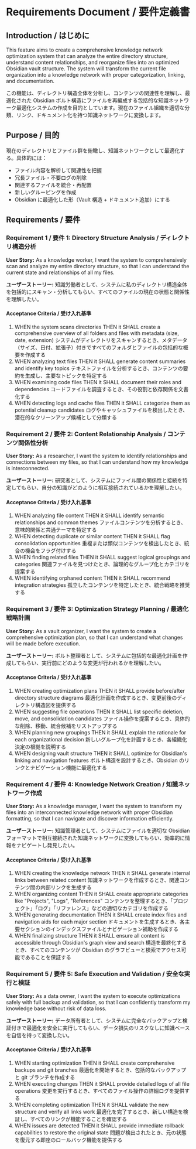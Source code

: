 # Requirements Document / 要件定義書

## Introduction / はじめに

This feature aims to create a comprehensive knowledge network optimization system that can analyze the entire directory structure, understand content relationships, and reorganize files into an optimized Obsidian vault structure. The system will transform the current file organization into a knowledge network with proper categorization, linking, and documentation.

この機能は、ディレクトリ構造全体を分析し、コンテンツの関連性を理解し、最適化された Obsidian ボルト構造にファイルを再編成する包括的な知識ネットワーク最適化システムの作成を目的としています。現在のファイル組織を適切な分類、リンク、ドキュメント化を持つ知識ネットワークに変換します。

## Purpose / 目的

現在のディレクトリとファイル群を俯瞰し、知識ネットワークとして最適化する。具体的には：

- ファイル内容を解析して関連性を把握
- 冗長ファイル・不要ログの削除
- 関連するファイルを統合・再配置
- 新しいグルーピングを作成
- Obsidian に最適化した形（Vault 構造 + ドキュメント追加）にする

## Requirements / 要件

### Requirement 1 / 要件 1: Directory Structure Analysis / ディレクトリ構造分析

**User Story:** As a knowledge worker, I want the system to comprehensively scan and analyze my entire directory structure, so that I can understand the current state and relationships of all my files.

**ユーザーストーリー:** 知識労働者として、システムに私のディレクトリ構造全体を包括的にスキャン・分析してもらい、すべてのファイルの現在の状態と関係性を理解したい。

#### Acceptance Criteria / 受け入れ基準

1. WHEN the system scans directories THEN it SHALL create a comprehensive overview of all folders and files with metadata (size, date, extension)
   システムがディレクトリをスキャンするとき、メタデータ（サイズ、日付、拡張子）付きですべてのフォルダとファイルの包括的な概要を作成する
2. WHEN analyzing text files THEN it SHALL generate content summaries and identify key topics
   テキストファイルを分析するとき、コンテンツの要約を生成し、主要なトピックを特定する
3. WHEN examining code files THEN it SHALL document their roles and dependencies
   コードファイルを調査するとき、その役割と依存関係を文書化する
4. WHEN detecting logs and cache files THEN it SHALL categorize them as potential cleanup candidates
   ログやキャッシュファイルを検出したとき、潜在的なクリーンアップ候補として分類する

### Requirement 2 / 要件 2: Content Relationship Analysis / コンテンツ関係性分析

**User Story:** As a researcher, I want the system to identify relationships and connections between my files, so that I can understand how my knowledge is interconnected.

**ユーザーストーリー:** 研究者として、システムにファイル間の関係性と接続を特定してもらい、自分の知識がどのように相互接続されているかを理解したい。

#### Acceptance Criteria / 受け入れ基準

1. WHEN analyzing file content THEN it SHALL identify semantic relationships and common themes
   ファイルコンテンツを分析するとき、意味的関係と共通テーマを特定する
2. WHEN detecting duplicate or similar content THEN it SHALL flag consolidation opportunities
   重複または類似コンテンツを検出したとき、統合の機会をフラグ付けする
3. WHEN finding related files THEN it SHALL suggest logical groupings and categories
   関連ファイルを見つけたとき、論理的なグループ化とカテゴリを提案する
4. WHEN identifying orphaned content THEN it SHALL recommend integration strategies
   孤立したコンテンツを特定したとき、統合戦略を推奨する

### Requirement 3 / 要件 3: Optimization Strategy Planning / 最適化戦略計画

**User Story:** As a vault organizer, I want the system to create a comprehensive optimization plan, so that I can understand what changes will be made before execution.

**ユーザーストーリー:** ボルト整理者として、システムに包括的な最適化計画を作成してもらい、実行前にどのような変更が行われるかを理解したい。

#### Acceptance Criteria / 受け入れ基準

1. WHEN creating optimization plans THEN it SHALL provide before/after directory structure diagrams
   最適化計画を作成するとき、変更前後のディレクトリ構造図を提供する
2. WHEN suggesting file operations THEN it SHALL list specific deletion, move, and consolidation candidates
   ファイル操作を提案するとき、具体的な削除、移動、統合候補をリストアップする
3. WHEN planning new groupings THEN it SHALL explain the rationale for each organizational decision
   新しいグループ化を計画するとき、各組織化決定の根拠を説明する
4. WHEN designing vault structure THEN it SHALL optimize for Obsidian's linking and navigation features
   ボルト構造を設計するとき、Obsidian のリンクとナビゲーション機能に最適化する

### Requirement 4 / 要件 4: Knowledge Network Creation / 知識ネットワーク作成

**User Story:** As a knowledge manager, I want the system to transform my files into an interconnected knowledge network with proper Obsidian formatting, so that I can navigate and discover information efficiently.

**ユーザーストーリー:** 知識管理者として、システムにファイルを適切な Obsidian フォーマットで相互接続された知識ネットワークに変換してもらい、効率的に情報をナビゲートし発見したい。

#### Acceptance Criteria / 受け入れ基準

1. WHEN creating the knowledge network THEN it SHALL generate internal links between related content
   知識ネットワークを作成するとき、関連コンテンツ間の内部リンクを生成する
2. WHEN organizing content THEN it SHALL create appropriate categories like "Projects", "Logs", "References"
   コンテンツを整理するとき、「プロジェクト」「ログ」「リファレンス」などの適切なカテゴリを作成する
3. WHEN generating documentation THEN it SHALL create index files and navigation aids for each major section
   ドキュメントを生成するとき、各主要セクションのインデックスファイルとナビゲーション補助を作成する
4. WHEN finalizing structure THEN it SHALL ensure all content is accessible through Obsidian's graph view and search
   構造を最終化するとき、すべてのコンテンツが Obsidian のグラフビューと検索でアクセス可能であることを保証する

### Requirement 5 / 要件 5: Safe Execution and Validation / 安全な実行と検証

**User Story:** As a data owner, I want the system to execute optimizations safely with full backup and validation, so that I can confidently transform my knowledge base without risk of data loss.

**ユーザーストーリー:** データ所有者として、システムに完全なバックアップと検証付きで最適化を安全に実行してもらい、データ損失のリスクなしに知識ベースを自信を持って変換したい。

#### Acceptance Criteria / 受け入れ基準

1. WHEN starting optimization THEN it SHALL create comprehensive backups and git branches
   最適化を開始するとき、包括的なバックアップと git ブランチを作成する
2. WHEN executing changes THEN it SHALL provide detailed logs of all file operations
   変更を実行するとき、すべてのファイル操作の詳細ログを提供する
3. WHEN completing optimization THEN it SHALL validate the new structure and verify all links work
   最適化を完了するとき、新しい構造を検証し、すべてのリンクが機能することを確認する
4. WHEN issues are detected THEN it SHALL provide immediate rollback capabilities to restore the original state
   問題が検出されたとき、元の状態を復元する即座のロールバック機能を提供する
